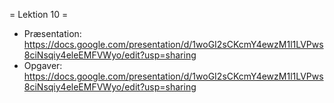 = Lektion 10 =

- Præsentation: https://docs.google.com/presentation/d/1woGI2sCKcmY4ewzM1l1LVPws8ciNsqiy4eleEMFVWyo/edit?usp=sharing
- Opgaver: https://docs.google.com/presentation/d/1woGI2sCKcmY4ewzM1l1LVPws8ciNsqiy4eleEMFVWyo/edit?usp=sharing
